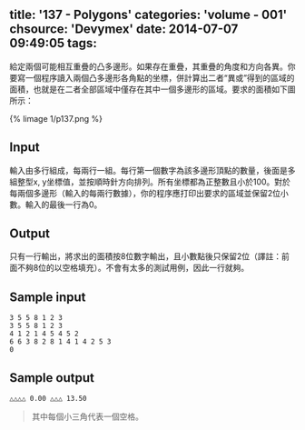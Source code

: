 title: '137 - Polygons'
categories: 'volume - 001'
chsource: 'Devymex'
date: 2014-07-07 09:49:05
tags:
---

給定兩個可能相互重疊的凸多邊形。如果存在重疊，其重疊的角度和方向各異。你要寫一個程序讀入兩個凸多邊形各角點的坐標，併計算出二者“異或”得到的區域的面積，也就是在二者全部區域中僅存在其中一個多邊形的區域。要求的面積如下圖所示：

{% limage 1/p137.png %}

## Input ##

輸入由多行組成，每兩行一組。每行第一個數字為該多邊形頂點的數量，後面是多組整型x, y坐標值，並按順時針方向排列。所有坐標都為正整數且小於100。對於每兩個多邊形（輸入的每兩行數據），你的程序應打印出要求的區域並保留2位小數。輸入的最後一行為0。

## Output ##

只有一行輸出，將求出的面積按8位數字輸出，且小數點後只保留2位（譯註：前面不夠8位的以空格填充）。不會有太多的測試用例，因此一行就夠。

 
## Sample input ##

	3 5 5 8 1 2 3
	3 5 5 8 1 2 3
	4 1 2 1 4 5 4 5 2
	6 6 3 8 2 8 1 4 1 4 2 5 3
	0

## Sample output ##

	△△△△ 0.00 △△△ 13.50

> 其中每個小三角代表一個空格。